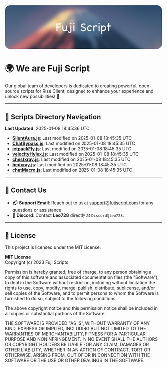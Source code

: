 ![Banner](.github/b.webp)

# 🌍 **We are Fuji Script**

Our global team of developers is dedicated to creating powerful, open-source scripts for Rise Client, designed to enhance your experience and unlock new possibilities! 🌟

---
<!-- SCRIPTS_NAVIGATION_START -->
## 📂 **Scripts Directory Navigation**

**Last Updated**: 2025-01-08 18:45:36 UTC

- **[SilentAura.js](scripts/SilentAura.js)**: Last modified on 2025-01-08 18:45:35 UTC
- **[ChatBypass.js](scripts/ChatBypass.js)**: Last modified on 2025-01-08 18:45:35 UTC
- **[jetpackFly.js](scripts/jetpackFly.js)**: Last modified on 2025-01-08 18:45:35 UTC
- **[velocityHylex.js](scripts/velocityHylex.js)**: Last modified on 2025-01-08 18:45:35 UTC
- **[chestxray.js](scripts/chestxray.js)**: Last modified on 2025-01-08 18:45:35 UTC
- **[bedxray.js](scripts/bedxray.js)**: Last modified on 2025-01-08 18:45:35 UTC
- **[chatMacro.js](scripts/chatMacro.js)**: Last modified on 2025-01-08 18:45:35 UTC

<!-- SCRIPTS_NAVIGATION_END -->

---

## 💬 **Contact Us**  
- 📬 **Support Email**: Reach out to us at [support@fujiscript.com](mailto:support@fujiscript.com) for any questions or assistance.  
- 💬 **Discord**: Contact **Leo728** directly at `Discord@leo728`.

---

## 📜 **License**

This project is licensed under the MIT License.  

**MIT License**  
Copyright (c) 2023 Fuji Scripts  

Permission is hereby granted, free of charge, to any person obtaining a copy of this software and associated documentation files (the "Software"), to deal in the Software without restriction, including without limitation the rights to use, copy, modify, merge, publish, distribute, sublicense, and/or sell copies of the Software, and to permit persons to whom the Software is furnished to do so, subject to the following conditions:  

The above copyright notice and this permission notice shall be included in all copies or substantial portions of the Software.  

THE SOFTWARE IS PROVIDED "AS IS", WITHOUT WARRANTY OF ANY KIND, EXPRESS OR IMPLIED, INCLUDING BUT NOT LIMITED TO THE WARRANTIES OF MERCHANTABILITY, FITNESS FOR A PARTICULAR PURPOSE AND NONINFRINGEMENT. IN NO EVENT SHALL THE AUTHORS OR COPYRIGHT HOLDERS BE LIABLE FOR ANY CLAIM, DAMAGES OR OTHER LIABILITY, WHETHER IN AN ACTION OF CONTRACT, TORT OR OTHERWISE, ARISING FROM, OUT OF OR IN CONNECTION WITH THE SOFTWARE OR THE USE OR OTHER DEALINGS IN THE SOFTWARE.  
